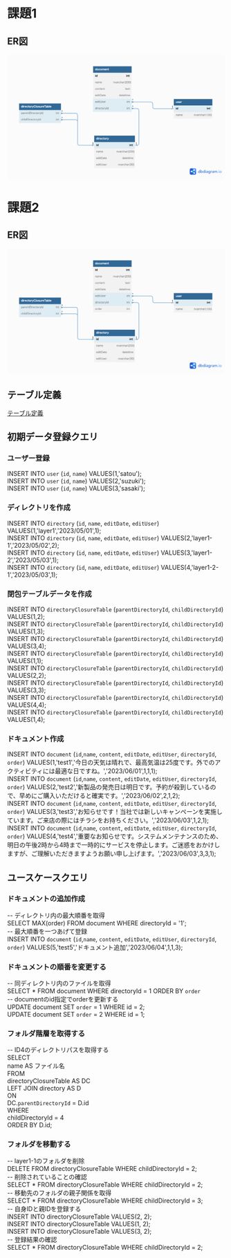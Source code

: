 # 課題1
## ER図
![ER図](task_01/documentManagementSystem.png)

# 課題2
## ER図
![ER図](task_02/documentManagementSystem.png)
## テーブル定義
[テーブル定義](task_02/documentManagementSystem_DDL)
## 初期データ登録クエリ
### ユーザー登録
INSERT INTO `user` (`id`, `name`) VALUES(1,'satou');  
INSERT INTO `user` (`id`, `name`) VALUES(2,'suzuki');  
INSERT INTO `user` (`id`, `name`) VALUES(3,'sasaki');  
### ディレクトリを作成
INSERT INTO `directory` (`id`, `name`, `editDate`, `editUser`) VALUES(1,'layer1','2023/05/01',1);  
INSERT INTO `directory` (`id`, `name`, `editDate`, `editUser`) VALUES(2,'layer1-1','2023/05/02',2);  
INSERT INTO `directory` (`id`, `name`, `editDate`, `editUser`) VALUES(3,'layer1-2','2023/05/03',1);  
INSERT INTO `directory` (`id`, `name`, `editDate`, `editUser`) VALUES(4,'layer1-2-1','2023/05/03',1);  
### 閉包テーブルデータを作成
INSERT INTO `directoryClosureTable` (`parentDirectoryId`, `childDirectoryId`) VALUES(1,2);  
INSERT INTO `directoryClosureTable` (`parentDirectoryId`, `childDirectoryId`) VALUES(1,3);  
INSERT INTO `directoryClosureTable` (`parentDirectoryId`, `childDirectoryId`) VALUES(3,4);  
INSERT INTO `directoryClosureTable` (`parentDirectoryId`, `childDirectoryId`) VALUES(1,1);  
INSERT INTO `directoryClosureTable` (`parentDirectoryId`, `childDirectoryId`) VALUES(2,2);  
INSERT INTO `directoryClosureTable` (`parentDirectoryId`, `childDirectoryId`) VALUES(3,3);  
INSERT INTO `directoryClosureTable` (`parentDirectoryId`, `childDirectoryId`) VALUES(4,4);  
INSERT INTO `directoryClosureTable` (`parentDirectoryId`, `childDirectoryId`) VALUES(1,4);  
### ドキュメント作成
INSERT INTO `document` (`id`,`name`,  `content`, `editDate`, `editUser`, `directoryId`, `order`) VALUES(1,'test1','今日の天気は晴れで、最高気温は25度です。外でのアクティビティには最適な日ですね。','2023/06/01',1,1,1);  
INSERT INTO `document` (`id`,`name`,  `content`, `editDate`, `editUser`, `directoryId`, `order`) VALUES(2,'test2','新製品の発売日は明日です。予約が殺到しているので、早めにご購入いただけると確実です。','2023/06/02',2,1,2);  
INSERT INTO `document` (`id`,`name`,  `content`, `editDate`, `editUser`, `directoryId`, `order`) VALUES(3,'test3','お知らせです！当社では新しいキャンペーンを実施しています。ご来店の際にはチラシをお持ちください。','2023/06/03',1,2,1);  
INSERT INTO `document` (`id`,`name`,  `content`, `editDate`, `editUser`, `directoryId`, `order`) VALUES(4,'test4','重要なお知らせです。システムメンテナンスのため、明日の午後2時から4時まで一時的にサービスを停止します。ご迷惑をおかけしますが、ご理解いただきますようお願い申し上げます。','2023/06/03',3,3,1);  



## ユースケースクエリ
### ドキュメントの追加作成
-- ディレクトリ内の最大順番を取得  
SELECT MAX(order) FROM document WHERE directoryId = '1';  
-- 最大順番を一つあげて登録  
INSERT INTO `document` (`id`,`name`,  `content`, `editDate`, `editUser`, `directoryId`, `order`) VALUES(5,'test5','ドキュメント追加','2023/06/04',1,1,3);  
### ドキュメントの順番を変更する
-- 同ディレクトリ内のファイルを取得  
SELECT * FROM document WHERE directoryId = 1 ORDER BY `order`  
-- documentのid指定でorderを更新する  
UPDATE document SET `order` = 1 WHERE id = 2;  
UPDATE document SET `order` = 2 WHERE id = 1;  
### フォルダ階層を取得する
-- ID4のディレクトリパスを取得する  
SELECT  
name AS ファイル名  
FROM  
directoryClosureTable AS DC  
LEFT JOIN directory AS D  
ON  
  DC.`parentDirectoryId` = D.id  
WHERE  
childDirectoryId = 4  
ORDER BY D.id;  

### フォルダを移動する
-- layer1-1のフォルダを削除  
DELETE FROM directoryClosureTable WHERE childDirectoryId = 2;  
-- 削除されていることの確認  
SELECT * FROM directoryClosureTable WHERE childDirectoryId = 2;  
-- 移動先のフォルダの親子関係を取得  
SELECT * FROM directoryClosureTable WHERE childDirectoryId = 3;  
-- 自身IDと親IDを登録する  
INSERT INTO directoryClosureTable VALUES(2, 2);  
INSERT INTO directoryClosureTable VALUES(1, 2);  
INSERT INTO directoryClosureTable VALUES(3, 2);  
-- 登録結果の確認  
SELECT * FROM directoryClosureTable WHERE childDirectoryId = 2;  
